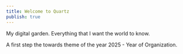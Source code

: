 ```yaml
---
title: Welcome to Quartz
publish: true
---
```


My digital garden. Everything that I want the world to know.

A first step the towards theme of the year 2025 - Year of Organization.
